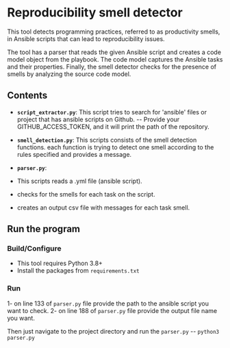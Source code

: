 # Reproducibility smell detector
This tool detects programming practices, referred to as productivity smells, in Ansible scripts that can lead to reproducibility issues.

The tool has a parser that reads the given Ansible script and creates a code model object from the playbook.
The code model captures the Ansible tasks and their properties.
Finally, the smell detector checks for the presence of smells by analyzing the source code model.

## Contents
- **`script_extractor.py`**: This script tries to search for 'ansible' files or project that has ansible scripts on Github.
 -- Provide your GITHUB_ACCESS_TOKEN, and it will print the path of the repository.
  
- **`smell_detection.py`**: This scripts consists of the smell detection functions.
each function is trying to detect one smell according to the rules specified and provides a message.

- **`parser.py`**: 
- This scripts reads a .yml file (ansible script).
- checks for the smells for each task on the script.
- creates an output csv file with messages for each task smell.


## Run the program

### Build/Configure
- This tool requires Python 3.8+
- Install the packages from `requirements.txt`

### Run
1- on line 133 of `parser.py` file provide the path to the ansible script you want to check.
2- on line 188 of `parser.py` file provide the output file name you want.

Then just navigate to the project directory and run the `parser.py`  -- `python3 parser.py` 
